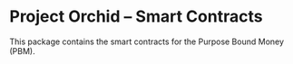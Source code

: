 # Project Orchid – Smart Contracts

This package contains the smart contracts for the Purpose Bound Money (PBM).
